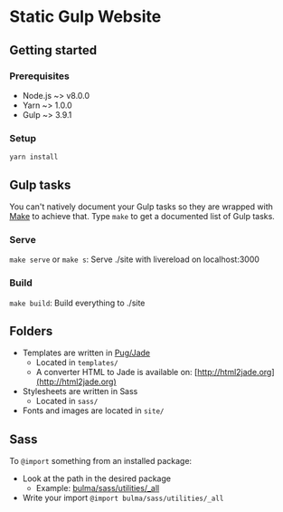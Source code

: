 # Static Gulp Website

## Getting started

### Prerequisites
* Node.js ~> v8.0.0
* Yarn ~> 1.0.0
* Gulp ~> 3.9.1

### Setup
`yarn install`

## Gulp tasks
You can't natively document your Gulp tasks so they are wrapped with [Make](https://www.gnu.org/software/make/) to achieve that. Type `make` to get a documented list of Gulp tasks.

### Serve
`make serve` or `make s`: Serve ./site with livereload on localhost:3000

### Build
`make build`: Build everything to ./site

## Folders
* Templates are written in [Pug/Jade](https://pugjs.org/api/getting-started.html)
  * Located in `templates/`
  * A converter HTML to Jade is available on: [http://html2jade.org](http://html2jade.org)
* Stylesheets are written in Sass
  * Located in `sass/`
* Fonts and images are located in `site/`

## Sass
To `@import` something from an installed package:

* Look at the path in the desired package 
  * Example: [bulma/sass/utilities/_all](https://github.com/jgthms/bulma/blob/master/sass/utilities/_all.sass)
* Write your import `@import bulma/sass/utilities/_all`
